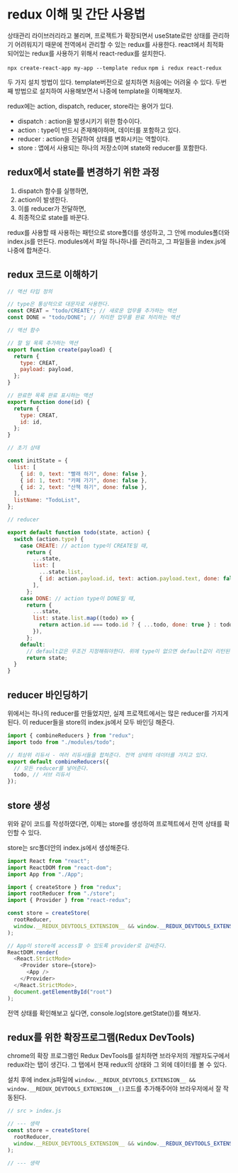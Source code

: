 # redux 이해 및 간단 사용법

상태관리 라이브러리라고 불리며, 프로젝트가 확장되면서 useState로만 상태를 관리하기 어려워지기 때문에 전역에서 관리할 수 있는 redux를 사용한다. react에서 최적화 되어있는 redux를 사용하기 위해서 react-redux를 설치한다.

`npx create-react-app my-app --template redux`
`npm i redux react-redux`

두 가지 설치 방법이 있다. template버전으로 설치하면 처음에는 어려울 수 있다. 두번째 방법으로 설치하여 사용해보면서 나중에 template을 이해해보자.

redux에는 action, dispatch, reducer, store라는 용어가 있다.

- dispatch : action을 발생시키기 위한 함수이다.
- action : type이 반드시 존재해야하며, 데이터를 포함하고 있다.
- reducer : action을 전달하여 상태를 변화시키는 역할이다.
- store : 앱에서 사용되는 하나의 저장소이며 state와 reducer를 포함한다.

## redux에서 state를 변경하기 위한 과정

1. dispatch 함수를 실행하면,
2. action이 발생한다.
3. 이를 reducer가 전달하면,
4. 최종적으로 state를 바꾼다.

redux를 사용할 때 사용하는 패턴으로 store폴더를 생성하고, 그 안에 modules폴더와 index.js를 만든다. modules에서 파일 하나하나를 관리하고, 그 파일들을 index.js에 나중에 합쳐준다.

## redux 코드로 이해하기

```js
// 액션 타입 정의

// type은 통상적으로 대문자로 사용한다.
const CREAT = "todo/CREATE"; // 새로운 업무를 추가하는 액션
const DONE = "todo/DONE"; // 처리한 업무를 완료 처리하는 액션

// 액션 함수

// 할 일 목록 추가하는 액션
export function create(payload) {
  return {
    type: CREAT,
    payload: payload,
  };
}

// 완료한 목록 완료 표시하는 액션
export function done(id) {
  return {
    type: CREAT,
    id: id,
  };
}

// 초기 상태

const initState = {
  list: [
    { id: 0, text: "빨래 하기", done: false },
    { id: 1, text: "카페 가기", done: false },
    { id: 2, text: "산책 하기", done: false },
  ],
  listName: "TodoList",
};

// reducer

export default function todo(state, action) {
  switch (action.type) {
    case CREATE: // action type이 CREATE일 때,
      return {
        ...state,
        list: [
          ...state.list,
          { id: action.payload.id, text: action.payload.text, done: false },
        ],
      };
    case DONE: // action type이 DONE일 때,
      return {
        ...state,
        list: state.list.map((todo) => {
          return action.id === todo.id ? { ...todo, done: true } : todo;
        }),
      };
    default:
      // default값은 무조건 지정해줘야한다. 위에 type이 없으면 default값이 리턴된다.
      return state;
  }
}
```

## reducer 바인딩하기

위에서는 하나의 reducer를 만들었지만, 실제 프로잭트에서는 많은 reducer를 가지게 된다. 이 reducer들을 store의 index.js에서 모두 바인딩 해준다.

```js
import { combineReducers } from "redux";
import todo from "./modules/todo";

// 최상위 리듀서 - 여러 리듀서들을 합쳐준다. 전역 상태의 데이터를 가지고 있다.
export default combineReducers({
  // 모든 reducer를 넣어준다.
  todo, // 서브 리듀서
});
```

## store 생성

위와 같이 코드를 작성하였다면, 이제는 store를 생성하여 프로젝트에서 전역 상태를 확인할 수 있다.

store는 src폴더안의 index.js에서 생성해준다.

```js
import React from "react";
import ReactDOM from "react-dom";
import App from "./App";

import { createStore } from "redux";
import rootReducer from "./store";
import { Provider } from "react-redux";

const store = createStore(
  rootReducer,
  window.__REDUX_DEVTOOLS_EXTENSION__ && window.__REDUX_DEVTOOLS_EXTENSION__() // 브라우저에서 redux 상태를 보기 위해 넣어준다. (밑에 확장프로그램 글 참조)
);

// App이 store에 access할 수 있도록 provider로 감싸준다.
ReactDOM.render(
  <React.StrictMode>
    <Provider store={store}>
      <App />
    </Provider>
  </React.StrictMode>,
  document.getElementById("root")
);
```

전역 상태를 확인해보고 싶다면, console.log(store.getState())를 해보자.

## redux를 위한 확장프로그램(Redux DevTools)

chrome의 확장 프로그램인 Redux DevTools를 설치하면 브라우저의 개발자도구에서 redux라는 탭이 생긴다. 그 탭에서 현재 redux의 상태와 그 외에 데이터를 볼 수 있다.

설치 후에 index.js파일에 `window.__REDUX_DEVTOOLS_EXTENSION__ && window.__REDUX_DEVTOOLS_EXTENSION__()`코드를 추가해주어야 브라우저에서 잘 작동된다.

```js
// src > index.js

// --- 생략
const store = createStore(
  rootReducer,
  window.__REDUX_DEVTOOLS_EXTENSION__ && window.__REDUX_DEVTOOLS_EXTENSION__()
);

// --- 생략
```

